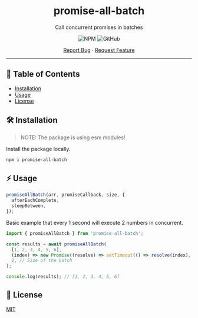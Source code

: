 <div align="center">
  <h1>promise-all-batch</h1>
  <p>Call concurrent promises in batches</p>
  <p>    
    <img alt="NPM" src="https://img.shields.io/npm/v/promise-all-batch?style=for-the-badge">
    <img alt="GitHub" src="https://img.shields.io/github/license/avivharuzi/promise-all-batch?style=for-the-badge">
  </p>
  <p>
    <a href="https://github.com/github_username/promise-all-batch/issues">Report Bug</a>
    ·
    <a href="https://github.com/github_username/promise-all-batch/issues">Request Feature</a>
  </p>
</div>

---

## 📖 Table of Contents

- [Installation](#-Installation)
- [Usage](#-Usage)
- [License](#-License)

## 🛠️ Installation

> NOTE: The package is using esm modules!

Install the package locally.

```
npm i promise-all-batch
```

## ⚡️ Usage

```typescript
promiseAllBatch(arr, promiseCallback, size, {
  afterEachComplete,
  sleepBetween,
});
```

Basic example that every 1 second will execute 2 numbers in concurrent.

```typescript
import { promiseAllBatch } from 'promise-all-batch';

const results = await promiseAllBatch(
  [1, 2, 3, 4, 5, 6],
  (index) => new Promise((resolve) => setTimeout(() => resolve(index), 1000)),
  2, // Size of the batch
);

console.log(results); // [1, 2, 3, 4, 5, 6]
```

## 📜 License

[MIT](LICENSE)
